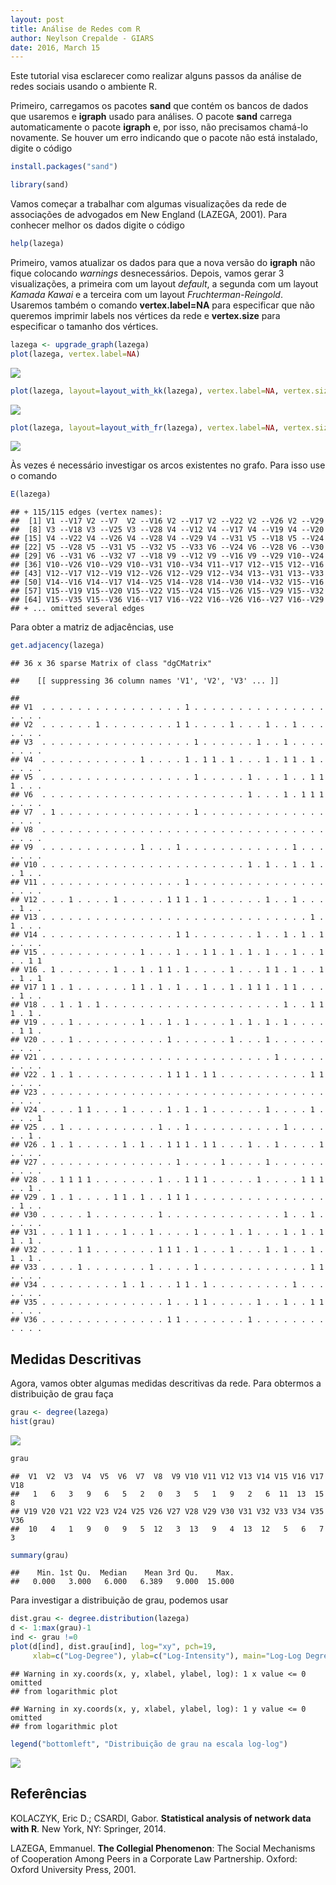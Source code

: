 ```yaml
---
layout: post
title: Análise de Redes com R
author: Neylson Crepalde - GIARS
date: 2016, March 15
---
```

Este tutorial visa esclarecer como realizar alguns passos da análise de redes sociais usando o ambiente R.

Primeiro, carregamos os pacotes **sand** que contém os bancos de dados que usaremos e **igraph** usado para análises. O pacote **sand** carrega automaticamente o pacote **igraph** e, por isso, não precisamos chamá-lo novamente. Se houver um erro indicando que o pacote não está instalado, digite o código

``` r
install.packages("sand")
```

``` r
library(sand)
```

Vamos começar a trabalhar com algumas visualizações da rede de associações de advogados em New England (LAZEGA, 2001). Para conhecer melhor os dados digite o código

``` r
help(lazega)
```

Primeiro, vamos atualizar os dados para que a nova versão do **igraph** não fique colocando *warnings* desnecessários. Depois, vamos gerar 3 visualizações, a primeira com um layout *default*, a segunda com um layout *Kamada Kawai* e a terceira com um layout *Fruchterman-Reingold*. Usaremos também o comando **vertex.label=NA** para especificar que não queremos imprimir labels nos vértices da rede e **vertex.size** para especificar o tamanho dos vértices.

``` r
lazega <- upgrade_graph(lazega)
plot(lazega, vertex.label=NA)
```

![](/img/unnamed-chunk-4-1.png)

``` r
plot(lazega, layout=layout_with_kk(lazega), vertex.label=NA, vertex.size=10)
```

![](/img/unnamed-chunk-4-2.png)

``` r
plot(lazega, layout=layout_with_fr(lazega), vertex.label=NA, vertex.size=8)
```

![](/img/unnamed-chunk-4-3.png)

Às vezes é necessário investigar os arcos existentes no grafo. Para isso use o comando

``` r
E(lazega)
```

    ## + 115/115 edges (vertex names):
    ##  [1] V1 --V17 V2 --V7  V2 --V16 V2 --V17 V2 --V22 V2 --V26 V2 --V29
    ##  [8] V3 --V18 V3 --V25 V3 --V28 V4 --V12 V4 --V17 V4 --V19 V4 --V20
    ## [15] V4 --V22 V4 --V26 V4 --V28 V4 --V29 V4 --V31 V5 --V18 V5 --V24
    ## [22] V5 --V28 V5 --V31 V5 --V32 V5 --V33 V6 --V24 V6 --V28 V6 --V30
    ## [29] V6 --V31 V6 --V32 V7 --V18 V9 --V12 V9 --V16 V9 --V29 V10--V24
    ## [36] V10--V26 V10--V29 V10--V31 V10--V34 V11--V17 V12--V15 V12--V16
    ## [43] V12--V17 V12--V19 V12--V26 V12--V29 V12--V34 V13--V31 V13--V33
    ## [50] V14--V16 V14--V17 V14--V25 V14--V28 V14--V30 V14--V32 V15--V16
    ## [57] V15--V19 V15--V20 V15--V22 V15--V24 V15--V26 V15--V29 V15--V32
    ## [64] V15--V35 V15--V36 V16--V17 V16--V22 V16--V26 V16--V27 V16--V29
    ## + ... omitted several edges

Para obter a matriz de adjacências, use

``` r
get.adjacency(lazega)
```

    ## 36 x 36 sparse Matrix of class "dgCMatrix"

    ##    [[ suppressing 36 column names 'V1', 'V2', 'V3' ... ]]

    ##                                                                          
    ## V1  . . . . . . . . . . . . . . . . 1 . . . . . . . . . . . . . . . . . . .
    ## V2  . . . . . . 1 . . . . . . . . 1 1 . . . . 1 . . . 1 . . 1 . . . . . . .
    ## V3  . . . . . . . . . . . . . . . . . 1 . . . . . . 1 . . 1 . . . . . . . .
    ## V4  . . . . . . . . . . . 1 . . . . 1 . 1 1 . 1 . . . 1 . 1 1 . 1 . . . . .
    ## V5  . . . . . . . . . . . . . . . . . 1 . . . . . 1 . . . 1 . . 1 1 1 . . .
    ## V6  . . . . . . . . . . . . . . . . . . . . . . . 1 . . . 1 . 1 1 1 . . . .
    ## V7  . 1 . . . . . . . . . . . . . . . 1 . . . . . . . . . . . . . . . . . .
    ## V8  . . . . . . . . . . . . . . . . . . . . . . . . . . . . . . . . . . . .
    ## V9  . . . . . . . . . . . 1 . . . 1 . . . . . . . . . . . . 1 . . . . . . .
    ## V10 . . . . . . . . . . . . . . . . . . . . . . . 1 . 1 . . 1 . 1 . . 1 . .
    ## V11 . . . . . . . . . . . . . . . . 1 . . . . . . . . . . . . . . . . . . .
    ## V12 . . . 1 . . . . 1 . . . . . 1 1 1 . 1 . . . . . . 1 . . 1 . . . . 1 . .
    ## V13 . . . . . . . . . . . . . . . . . . . . . . . . . . . . . . 1 . 1 . . .
    ## V14 . . . . . . . . . . . . . . . 1 1 . . . . . . . 1 . . 1 . 1 . 1 . . . .
    ## V15 . . . . . . . . . . . 1 . . . 1 . . 1 1 . 1 . 1 . 1 . . 1 . . 1 . . 1 1
    ## V16 . 1 . . . . . . 1 . . 1 . 1 1 . 1 . . . . 1 . . . 1 1 . 1 . . 1 . 1 . 1
    ## V17 1 1 . 1 . . . . . . 1 1 . 1 . 1 . . 1 . . 1 . 1 1 1 . 1 1 . . . . 1 . .
    ## V18 . . 1 . 1 . 1 . . . . . . . . . . . . . . . . . . . . 1 . . 1 1 1 . 1 .
    ## V19 . . . 1 . . . . . . . 1 . . 1 . 1 . . . . 1 . 1 . 1 . 1 . . . . . 1 1 .
    ## V20 . . . 1 . . . . . . . . . . 1 . . . . . . 1 . . . 1 . . . . . . . . . .
    ## V21 . . . . . . . . . . . . . . . . . . . . . . . . . . 1 . . . . . . . . .
    ## V22 . 1 . 1 . . . . . . . . . . 1 1 1 . 1 1 . . . . . . . . . . 1 1 . . . .
    ## V23 . . . . . . . . . . . . . . . . . . . . . . . . . . . . . . . . . . . .
    ## V24 . . . . 1 1 . . . 1 . . . . 1 . 1 . 1 . . . . . . 1 . . . . 1 . . . . 1
    ## V25 . . 1 . . . . . . . . . . 1 . . 1 . . . . . . . . . . 1 . . . . . . 1 .
    ## V26 . 1 . 1 . . . . . 1 . 1 . . 1 1 1 . 1 1 . . . 1 . . 1 . . . . 1 . . . .
    ## V27 . . . . . . . . . . . . . . . 1 . . . . 1 . . . . 1 . . . . . . . . . .
    ## V28 . . 1 1 1 1 . . . . . . . 1 . . 1 1 1 . . . . . 1 . . . . 1 1 1 . . 1 .
    ## V29 . 1 . 1 . . . . 1 1 . 1 . . 1 1 1 . . . . . . . . . . . . . . . . 1 . .
    ## V30 . . . . . 1 . . . . . . . 1 . . . . . . . . . . . . . 1 . . 1 . . . . .
    ## V31 . . . 1 1 1 . . . 1 . . 1 . . . . 1 . . . 1 . 1 . . . 1 . 1 . 1 1 . 1 .
    ## V32 . . . . 1 1 . . . . . . . 1 1 1 . 1 . . . 1 . . . 1 . 1 . . 1 . 1 . 1 .
    ## V33 . . . . 1 . . . . . . . 1 . . . . 1 . . . . . . . . . . . . 1 1 . . . .
    ## V34 . . . . . . . . . 1 . 1 . . . 1 1 . 1 . . . . . . . . . 1 . . . . . . .
    ## V35 . . . . . . . . . . . . . . 1 . . 1 1 . . . . . 1 . . 1 . . 1 1 . . . .
    ## V36 . . . . . . . . . . . . . . 1 1 . . . . . . . 1 . . . . . . . . . . . .
    

Medidas Descritivas
-------------------

Agora, vamos obter algumas medidas descritivas da rede. Para obtermos a distribuição de grau faça

``` r
grau <- degree(lazega)
hist(grau)
```

![](/img/unnamed-chunk-7-1.png)

``` r
grau
```

    ##  V1  V2  V3  V4  V5  V6  V7  V8  V9 V10 V11 V12 V13 V14 V15 V16 V17 V18 
    ##   1   6   3   9   6   5   2   0   3   5   1   9   2   6  11  13  15   8 
    ## V19 V20 V21 V22 V23 V24 V25 V26 V27 V28 V29 V30 V31 V32 V33 V34 V35 V36 
    ##  10   4   1   9   0   9   5  12   3  13   9   4  13  12   5   6   7   3

``` r
summary(grau)
```

    ##    Min. 1st Qu.  Median    Mean 3rd Qu.    Max. 
    ##   0.000   3.000   6.000   6.389   9.000  15.000

Para investigar a distribuição de grau, podemos usar

``` r
dist.grau <- degree.distribution(lazega)
d <- 1:max(grau)-1
ind <- grau !=0
plot(d[ind], dist.grau[ind], log="xy", pch=19,
     xlab=c("Log-Degree"), ylab=c("Log-Intensity"), main="Log-Log Degree Distribution")
```

    ## Warning in xy.coords(x, y, xlabel, ylabel, log): 1 x value <= 0 omitted
    ## from logarithmic plot

    ## Warning in xy.coords(x, y, xlabel, ylabel, log): 1 y value <= 0 omitted
    ## from logarithmic plot

``` r
legend("bottomleft", "Distribuição de grau na escala log-log")
```

![](/img/unnamed-chunk-8-1.png)

Referências
-----------

KOLACZYK, Eric D.; CSARDI, Gabor. **Statistical analysis of network data with R**. New York, NY: Springer, 2014.

LAZEGA, Emmanuel. **The Collegial Phenomenon**: The Social Mechanisms of Cooperation Among Peers in a Corporate Law Partnership. Oxford: Oxford University Press, 2001.

